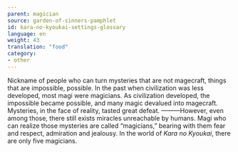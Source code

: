 ```yaml
---
parent: magician
source: garden-of-sinners-pamphlet
id: kara-no-kyoukai-settings-glossary
language: en
weight: 43
translation: "food"
category:
- other
---
```


Nickname of people who can turn mysteries that are not magecraft, things that are impossible, possible.
In the past when civilization was less developed, most magi were magicians.
As civilization developed, the impossible became possible, and many magic devalued into magecraft. Mysteries, in the face of reality, tasted great defeat.
———However, even among those, there still exists miracles unreachable by humans.
Magi who can realize those mysteries are called “magicians,” bearing with them fear and respect, admiration and jealousy.
In the world of *Kara no Kyoukai*, there are only five magicians.

